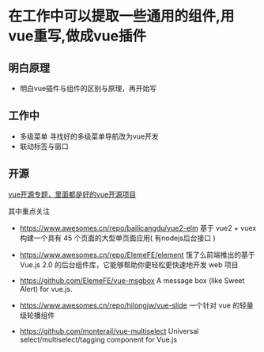 
# 在工作中可以提取一些通用的组件,用vue重写,做成vue插件

## 明白原理

* 明白vue插件与组件的区别与原理，再开始写

## 工作中

* 多级菜单   寻找好的多级菜单导航改为vue开发
* 联动标签与窗口

## 开源

[vue开源专题，里面都是好的vue开源项目](https://www.awesomes.cn/subject/vue#应用-框架)

其中重点关注

* https://www.awesomes.cn/repo/bailicangdu/vue2-elm   基于 vue2 + vuex 构建一个具有 45 个页面的大型单页面应用( 有nodejs后台接口 )

* https://www.awesomes.cn/repo/ElemeFE/element 饿了么前端推出的基于 Vue.js 2.0 的后台组件库，它能够帮助你更轻松更快速地开发 web 项目

* https://github.com/ElemeFE/vue-msgbox A message box (like Sweet Alert) for vue.js.

* https://www.awesomes.cn/repo/hilongjw/vue-slide 一个针对 vue 的轻量级轮播组件

* https://github.com/monterail/vue-multiselect Universal select/multiselect/tagging component for Vue.js



